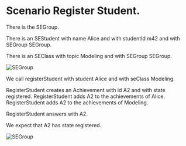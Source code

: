 # Scenario Register Student.

There is the SEGroup.

There is an SEStudent with name Alice and with studentId m42 and with SEGroup SEGroup.

There is an SEClass with topic Modeling and with SEGroup SEGroup.

![SEGroup](registerStudentSetup.png)

We call registerStudent with student Alice and with seClass Modeling.

RegisterStudent creates an Achievement with id A2 and with state registered.
RegisterStudent adds A2 to the achievements of Alice.
RegisterStudent adds A2 to the achievements of Modeling.

RegisterStudent answers with A2.

We expect that A2 has state registered.

![SEGroup](registerStudentResult.png)
